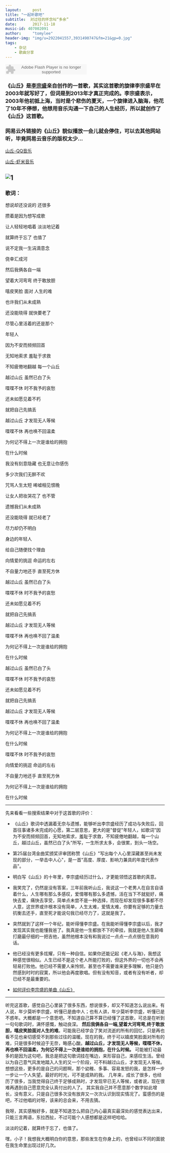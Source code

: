 ```yaml
---
layout:     post
title: "一起听歌吧"
subtitle:  对过往的怀念叫“多余”
date:       2017-11-18
music-id: 407002091
author:     "tomylee"
header-img: "img/u=2922041557,3931490747&fm=21&gp=0.jpg"
tags:
    - 杂记
    - 歌曲分享
---
```

<embed src="http://www.xiami.com/widget/336483274_1772001102/singlePlayer.swf" type="application/x-shockwave-flash" width="257" height="33" wmode="transparent"></embed>
### 《山丘》是[李宗盛](https://en.wikipedia.org/wiki/Jonathan_Lee_(musician))亲自创作的一首歌，其实这首歌的旋律李宗盛早在2003年就写好了，但词是到2013年才真正完成的。李宗盛表示，2003年他初抵上海，当时是个悲伤的夏天，一个旋律进入脑海，他花了10年不停想，他想用音乐沟通一下自己的人生经历，所以就创作了《山丘》这首歌。
### 网易云外链接的《山丘》貌似播放一会儿就会停住，可以去其他网站听，毕竟网易云音乐的版权太少...
[山丘-QQ音乐](https://i.y.qq.com/v8/playsong.html?songid=4962658&source=yqq#wechat_redirect)

[山丘-虾米音乐](http://www.xiami.com/song/xL1gege1a43?spm=a1z1s.3521865.23309997.1.4IGQF5)

![1](/img/lizongsheng.png)
---

### 歌词：
想说却还没说的 还很多

攒着是因为想写成歌

让人轻轻地唱着 淡淡地记着

就算终于忘了 也值了

说不定我一生涓滴意念

侥幸汇成河

然后我俩各自一端

望着大河弯弯 终于敢放胆

嘻皮笑脸 面对 人生的难

也许我们从未成熟

还没能晓得 就快要老了

尽管心里活着的还是那个

年轻人

因为不安而频频回首

无知地索求 羞耻于求救

不知疲倦地翻越 每一个山丘

越过山丘 虽然已白了头

喋喋不休 时不我予的哀愁

还未如愿见着不朽

就把自己先搞丢

越过山丘 才发现无人等候

喋喋不休 再也唤不回温柔

为何记不得上一次是谁给的拥抱

在什么时候

我没有刻意隐藏 也无意让你感伤

多少次我们无醉不欢

咒骂人生太短 唏嘘相见恨晚

让女人把妆哭花了 也不管

遗憾我们从未成熟

还没能晓得 就已经老了

尽力却仍不明白

身边的年轻人

给自己随便找个理由

向情爱的挑逗 命运的左右

不自量力地还手 直至死方休

越过山丘 虽然已白了头

喋喋不休 时不我予的哀愁

还未如愿见着不朽

就把自己先搞丢

越过山丘 才发现无人等候

喋喋不休 再也唤不回了温柔

为何记不得上一次是谁给的拥抱

在什么时候

越过山丘 虽然已白了头

喋喋不休 时不我予的哀愁

还未如愿见着不朽

就把自己先搞丢

越过山丘 才发现无人等候

喋喋不休 再也唤不回了温柔

为何记不得上一次是谁给的拥抱

在什么时候

喋喋不休 时不我予的哀愁

向情爱的挑逗 命运的左右

不自量力地还手 直至死方休

为何记不得上一次是谁给的拥抱

在什么时候

---
先来看看一些搜索结果中对于这首歌的评价：

- 《山丘》歌词中透漏着无奈与遗憾，能够听出李宗盛经历了成功与失败后，回首往事诸多未完成的心愿，第二层意思，更大的是"督促"年轻人，如歌词"因为不安而频频回首，无知地索求，羞耻于求救，不知疲倦地翻越，每一个山丘，越过山丘，虽然已白了头"所写，一生所求太多，会很累，到头一场空。

- 第25届台湾金曲奖颁奖评审团称赞《山丘》"写出每个人心里深藏甚至尚未发现的部分，一举击中人心"，是一首"高度、厚度、影响力兼具的年度代表作品"。
- 明白写《山丘》的十年里，李宗盛经历过什么，才更能领悟这首歌的真意。
- 我笑完了，仍然是没有答案，三年前我听山丘，我说这一个老男人在自言自语着什么，人生哪有那么多感叹，爱情哪有那么多遗憾，活在当下不就挺好，痛快去爱，痛快去享受，简单点未尝不是一种选择，而现在却发现很多事都不尽人意，这世界或许根本没有简单，人生太难，爱情太难，你要有足够的力量去抗衡去还手，直至死才能说句我已经尽力了，这就是我了。
- 突然就到了这样一个年纪，能听得懂李宗盛。在我能听得懂李宗盛以后，我才发现其实我也能懂我爸了。我真是他一生都放不下的牵挂，我就是他人生巅峰打磨最仔细的一把吉他，虽然他根本没有和我说过一点点一点点很在意我的话。
- 他已经没有更多炫耀，只有一种自信。如果你还能记起《老人与海》，我想这种感觉很相似。人生已经不是这个老人所能打败的，但这外界的一切也不会再轻易打败他。他已经不需要人来怜悯，甚至也不需要谁来更多理解，他只是仍然感到时时的寂寞，所以他会再度歌唱。但有没有知音，或者有没有听者，却已经不是最重要的。
- [如何评价李宗盛的单曲《山丘》](https://www.zhihu.com/question/21309892)

---

听完这首歌，感觉自己心里装了很多东西，想说很多，却又不知道怎么说出来。有人说，年少莫听李宗盛，听懂已是曲中人；也有人讲，年少莫听李宗盛，听懂已是不惑年。大概都是一个意思吧。不知道自己算不算已经懂了这首歌，可总是在听到一句句歌词时，满怀感慨，触动良深。
**然后我俩各自一端,望着大河弯弯,终于敢放胆，嘻皮笑脸面对人生的难**。可能我已经学会了笑对流逝的所有的回忆，只是再也看不见也亲切感受不到那些过往的温暖。现在的我，终于可以嬉皮笑脸面对所有的难，只是很多时候迫于无奈，略感心酸。**越过山丘，才发现无人等候，喋喋不休，再也唤不回温柔，为何记不得上一次是谁给的拥抱，在什么时候。**
可能被打动最多的是因为这句吧，我总是把这句歌词挂在嘴边，来形容自己，来感叹生活。曾经以为自己意气风发地踏入人生的又一个阶段，可不料越过山丘，才发现无人等候。想想这些，更多的是自己的问题啊，那个幼稚、多事、容易发怒的我，是怎样一步一步让一个人失望。最好的时光，可不是成熟的我。
几年来，成长了很多，也经历了很多，当我觉得自己终于足够成熟时，才发现早已无人等候，或者说，现在很难再遇到自己愿意完全认真付出的人了。
其实我自己并不愿意那个数字如此增长，没有意义，只是自己很多次没有放弃又一次次认识到现实情况了。蛮感伤的是吧，不过他唱的对呀，该来的总会来，不用去猜。

我呀，其实感触好多，就是不知道怎么把自己内心最真实最深处的感觉表达出来，只能三言两语，东拉西扯，不过可能个人感想都是这样吧哈哈。

淡淡的记着，就算终于忘了，也值了。

嘿，小子！我想我大概明白你的意思，那些发生在你身上的，也曾经以不同的面貌在我生命里出现过好几次。
